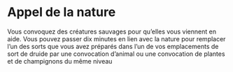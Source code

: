 # Appel de la nature

<p>Vous convoquez des créatures sauvages pour qu’elles vous viennent en aide. Vous pouvez passer dix minutes en lien avec la nature pour remplacer l’un des sorts que vous avez préparés dans l’un de vos emplacements de sort de druide par une convocation d’animal ou une convocation de plantes et de champignons du même niveau</p>